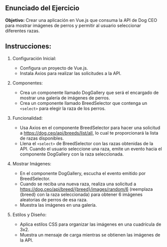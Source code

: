 ## Enunciado del Ejercicio

**Objetivo:** Crear una aplicación en Vue.js que consuma la API de Dog CEO para mostrar imágenes de perros y permitir al usuario seleccionar diferentes razas.

## Instrucciones:

1. Configuración Inicial:

   - Configura un proyecto de Vue.js.
   - Instala Axios para realizar las solicitudes a la API.

2. Componentes:

   - Crea un componente llamado DogGallery que será el encargado de mostrar una galería de imágenes de perros.
   - Crea un componente llamado BreedSelector que contenga un `<select>` para elegir la raza de los perros.

3. Funcionalidad:

   - Usa Axios en el componente BreedSelector para hacer una solicitud a https://dog.ceo/api/breeds/list/all, lo cual te proporcionará la lista de razas disponibles.
   - Llena el `<select>` de BreedSelector con las razas obtenidas de la API.
     Cuando el usuario seleccione una raza, emite un evento hacia el componente DogGallery con la raza seleccionada.

4. Mostrar Imágenes:

   - En el componente DogGallery, escucha el evento emitido por BreedSelector.
   - Cuando se reciba una nueva raza, realiza una solicitud a https://dog.ceo/api/breed/{breed}/images/random/6 (reemplaza {breed} con la raza seleccionada) para obtener 6 imágenes aleatorias de perros de esa raza.
   - Muestra las imágenes en una galería.

5. Estilos y Diseño:

   - Aplica estilos CSS para organizar las imágenes en una cuadrícula de 3x2.
   - Muestra un mensaje de carga mientras se obtienen las imágenes de la API.
